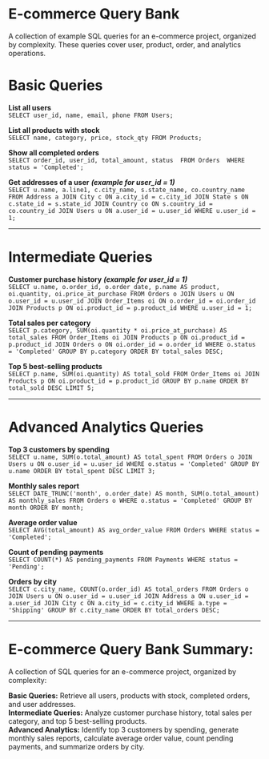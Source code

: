 # E-commerce Query Bank
A collection of example SQL queries for an e-commerce project, organized by complexity. These queries cover user, product, order, and analytics operations.
# Basic Queries

**List all users**
<br>
`SELECT user_id, name, email, phone FROM Users;`

**List all products with stock**
<br>
`SELECT name, category, price, stock_qty FROM Products;`

**Show all completed orders**
<br>
`SELECT order_id, user_id, total_amount, status 
FROM Orders 
WHERE status = 'Completed';`

**Get addresses of a user** ***(example for user_id = 1)***
<br>
`SELECT u.name, a.line1, c.city_name, s.state_name, co.country_name
FROM Address a
JOIN City c ON a.city_id = c.city_id
JOIN State s ON c.state_id = s.state_id
JOIN Country co ON s.country_id = co.country_id
JOIN Users u ON a.user_id = u.user_id
WHERE u.user_id = 1;`

---

# Intermediate Queries

**Customer purchase history** ***(example for user_id = 1)***
<br>
`SELECT u.name, o.order_id, o.order_date, p.name AS product, oi.quantity, oi.price_at_purchase
FROM Orders o
JOIN Users u ON o.user_id = u.user_id
JOIN Order_Items oi ON o.order_id = oi.order_id
JOIN Products p ON oi.product_id = p.product_id
WHERE u.user_id = 1;`

**Total sales per category**
<br>
`SELECT p.category, SUM(oi.quantity * oi.price_at_purchase) AS total_sales
FROM Order_Items oi
JOIN Products p ON oi.product_id = p.product_id
JOIN Orders o ON oi.order_id = o.order_id
WHERE o.status = 'Completed'
GROUP BY p.category
ORDER BY total_sales DESC;`

**Top 5 best-selling products**
<br>
`SELECT p.name, SUM(oi.quantity) AS total_sold
FROM Order_Items oi
JOIN Products p ON oi.product_id = p.product_id
GROUP BY p.name
ORDER BY total_sold DESC
LIMIT 5;`

---

# Advanced Analytics Queries


**Top 3 customers by spending**
<br>
`SELECT u.name, SUM(o.total_amount) AS total_spent
FROM Orders o
JOIN Users u ON o.user_id = u.user_id
WHERE o.status = 'Completed'
GROUP BY u.name
ORDER BY total_spent DESC
LIMIT 3;`

**Monthly sales report**
<br>
`SELECT DATE_TRUNC('month', o.order_date) AS month, SUM(o.total_amount) AS monthly_sales
FROM Orders o
WHERE o.status = 'Completed'
GROUP BY month
ORDER BY month;`

**Average order value**
<br>
`SELECT AVG(total_amount) AS avg_order_value
FROM Orders
WHERE status = 'Completed';`

**Count of pending payments**
<br>
`SELECT COUNT(*) AS pending_payments
FROM Payments
WHERE status = 'Pending';`

**Orders by city**
<br>
`SELECT c.city_name, COUNT(o.order_id) AS total_orders
FROM Orders o
JOIN Users u ON o.user_id = u.user_id
JOIN Address a ON u.user_id = a.user_id
JOIN City c ON a.city_id = c.city_id
WHERE a.type = 'Shipping'
GROUP BY c.city_name
ORDER BY total_orders DESC;`

---

# E-commerce Query Bank Summary:
A collection of SQL queries for an e-commerce project, organized by complexity:

**Basic Queries:** Retrieve all users, products with stock, completed orders, and user addresses.
<br>
**Intermediate Queries:** Analyze customer purchase history, total sales per category, and top 5 best-selling products.
<br>
**Advanced Analytics:** Identify top 3 customers by spending, generate monthly sales reports, calculate average order value, count pending payments, and summarize orders by city.
